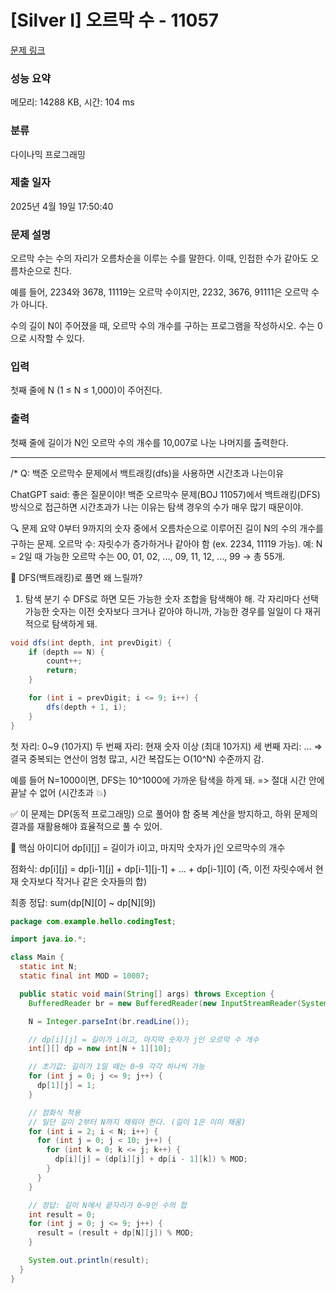 # [Silver I] 오르막 수 - 11057 

[문제 링크](https://www.acmicpc.net/problem/11057) 

### 성능 요약

메모리: 14288 KB, 시간: 104 ms

### 분류

다이나믹 프로그래밍

### 제출 일자

2025년 4월 19일 17:50:40

### 문제 설명

<p>오르막 수는 수의 자리가 오름차순을 이루는 수를 말한다. 이때, 인접한 수가 같아도 오름차순으로 친다.</p>

<p>예를 들어, 2234와 3678, 11119는 오르막 수이지만, 2232, 3676, 91111은 오르막 수가 아니다.</p>

<p>수의 길이 N이 주어졌을 때, 오르막 수의 개수를 구하는 프로그램을 작성하시오. 수는 0으로 시작할 수 있다.</p>

### 입력 

 <p>첫째 줄에 N (1 ≤ N ≤ 1,000)이 주어진다.</p>

### 출력 

 <p>첫째 줄에 길이가 N인 오르막 수의 개수를 10,007로 나눈 나머지를 출력한다.</p>

---

/*
Q: 백준 오르막수 문제에서 백트래킹(dfs)을 사용하면 시간초과 나는이유


ChatGPT said:
좋은 질문이야! 백준 오르막수 문제(BOJ 11057)에서 백트래킹(DFS) 방식으로 접근하면 시간초과가 나는 이유는 탐색 경우의 수가 매우 많기 때문이야.

🔍 문제 요약
0부터 9까지의 숫자 중에서 오름차순으로 이루어진 길이 N의 수의 개수를 구하는 문제.
오르막 수: 자릿수가 증가하거나 같아야 함 (ex. 2234, 11119 가능).
예: N = 2일 때 가능한 오르막 수는 00, 01, 02, ..., 09, 11, 12, ..., 99 → 총 55개.

🧠 DFS(백트래킹)로 풀면 왜 느릴까?
1. 탐색 분기 수
DFS로 하면 모든 가능한 숫자 조합을 탐색해야 해.
각 자리마다 선택 가능한 숫자는 이전 숫자보다 크거나 같아야 하니까,
가능한 경우를 일일이 다 재귀적으로 탐색하게 돼.

```java
void dfs(int depth, int prevDigit) {
    if (depth == N) {
        count++;
        return;
    }

    for (int i = prevDigit; i <= 9; i++) {
        dfs(depth + 1, i);
    }
}
```

첫 자리: 0~9 (10가지)
두 번째 자리: 현재 숫자 이상 (최대 10가지)
세 번째 자리: ...
⇒ 결국 중복되는 연산이 엄청 많고, 시간 복잡도는 O(10^N) 수준까지 감.

예를 들어 N=1000이면, DFS는 10^1000에 가까운 탐색을 하게 돼.
=> 절대 시간 안에 끝날 수 없어 (시간초과 💥)

✅ 이 문제는 DP(동적 프로그래밍) 으로 풀어야 함
중복 계산을 방지하고, 하위 문제의 결과를 재활용해야 효율적으로 풀 수 있어.

🎯 핵심 아이디어
dp[i][j] = 길이가 i이고, 마지막 숫자가 j인 오르막수의 개수

점화식:
dp[i][j] = dp[i-1][j] + dp[i-1][j-1] + ... + dp[i-1][0]
(즉, 이전 자릿수에서 현재 숫자보다 작거나 같은 숫자들의 합)

최종 정답:
sum(dp[N][0] ~ dp[N][9])

```java
package com.example.hello.codingTest;

import java.io.*;

class Main {
  static int N;
  static final int MOD = 10007;

  public static void main(String[] args) throws Exception {
    BufferedReader br = new BufferedReader(new InputStreamReader(System.in));

    N = Integer.parseInt(br.readLine());

    // dp[i][j] = 길이가 i이고, 마지막 숫자가 j인 오르막 수 개수
    int[][] dp = new int[N + 1][10];

    // 초기값: 길이가 1일 때는 0~9 각각 하나씩 가능
    for (int j = 0; j <= 9; j++) {
      dp[1][j] = 1;
    }

    // 점화식 적용
    // 일단 길이 2부터 N까지 채워야 한다. (길이 1은 이미 채움)
    for (int i = 2; i < N; i++) {
      for (int j = 0; j < 10; j++) {
        for (int k = 0; k <= j; k++) {
          dp[i][j] = (dp[i][j] + dp[i - 1][k]) % MOD;
        }
      }
    }

    // 정답: 길이 N에서 끝자리가 0~9인 수의 합
    int result = 0;
    for (int j = 0; j <= 9; j++) {
      result = (result + dp[N][j]) % MOD;
    }

    System.out.println(result);
  }
}

```
